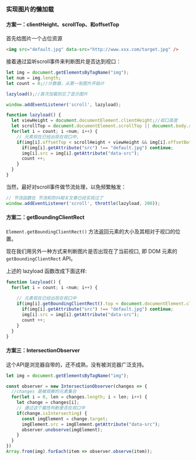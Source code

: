### 实现图片的懒加载

#### 方案一：clientHeight、scrollTop、和offsetTop

首先给图片一个占位资源

```HTML
<img src="default.jpg" data-src="http://www.xxx.com/target.jpg" />
```

接着通过监听scroll事件来判断图片是否达到视口：

```JavaScript
let img = document.getElementsByTagName("img");
let num = img.length;
let count = 0;//计数器，从第一张图片开始计

lazyload();//首次加载别忘了显示图片

window.addEventListener('scroll', lazyload);

function lazyload() {
  let viewHeight = document.documentElement.clientHeight;//视口高度
  let scrollTop = document.documentElement.scrollTop || document.body.scrollTop;//滚动条卷去的高度
  for(let i = count; i <num; i++) {
    // 元素现在已经出现在视口中,
    if(img[i].offsetTop < scrollHeight + viewHeight && img[i].offsetBottom > scrollHeight) {
      if(img[i].getAttribute("src") !== "default.jpg") continue;
      img[i].src = img[i].getAttribute("data-src");
      count ++;
    }
  }
}

```

当然，最好对scroll事件做节流处理，以免频繁触发：

```JavaScript
// 节流函数在 节流和防抖相关文章已经实现过了
window.addEventListener('scroll', throttle(lazyload, 200));
```



#### 方案二：getBoundingClientRect

`Element.getBoundingClientRect()` 方法返回元素的大小及其相对于视口的位置。

现在我们用另外一种方式来判断图片是否出现在了当前视口, 即 DOM 元素的 `getBoundingClientRect` API。

上述的 lazyload 函数改成下面这样:

```JavaScript
function lazyload() {
  for(let i = count; i <num; i++) {
      
    // 元素现在已经出现在视口中
    if(img[i].getBoundingClientRect().top < document.documentElement.clientHeight && img[i].getBoundingClientRect().bottom > 0) {
      if(img[i].getAttribute("src") !== "default.jpg") continue;
      img[i].src = img[i].getAttribute("data-src");
      count ++;
    }
  }
}

```



#### 方案三：IntersectionObserver

这个API是浏览器自带的，还不成熟，没有被浏览器广泛支持。

```JavaScript
let img = document.getElementsByTagName("img");

const observer = new IntersectionObserver(changes => {
  //changes 是被观察的元素集合
  for(let i = 0, len = changes.length; i < len; i++) {
    let change = changes[i];
    // 通过这个属性判断是否在视口中
    if(change.isIntersecting) {
      const imgElement = change.target;
      imgElement.src = imgElement.getAttribute("data-src");
      observer.unobserve(imgElement);
    }
  }
})
Array.from(img).forEach(item => observer.observe(item));

```

